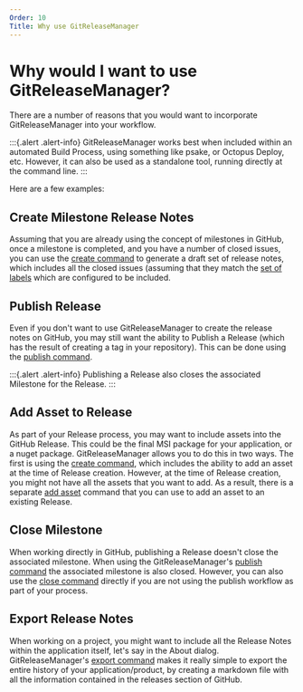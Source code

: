 ```yaml
---
Order: 10
Title: Why use GitReleaseManager
---
```


# Why would I want to use GitReleaseManager?

There are a number of reasons that you would want to incorporate GitReleaseManager into your workflow.

:::{.alert .alert-info}
GitReleaseManager works best when included within an automated Build Process, using something like psake, or Octopus Deploy, etc.  However, it can also be used as a standalone tool, running directly at the command line.
:::

Here are a few examples:

## Create Milestone Release Notes

Assuming that you are already using the concept of milestones in GitHub, once a milestone is completed, and you have a number of closed issues, you can use the [create command](commands/create) to generate a draft set of release notes, which includes all the closed issues (assuming that they match the [set of labels](configuration/include-issues) which are configured to be included.

## Publish Release

Even if you don't want to use GitReleaseManager to create the release notes on GitHub, you may still want the ability to Publish a Release (which has the result of creating a tag in your repository).  This can be done using the [publish command](commands/publish).

:::{.alert .alert-info}
Publishing a Release also closes the associated Milestone for the Release.
:::

## Add Asset to Release

As part of your Release process, you may want to include assets into the GitHub Release.  This could be the final MSI package for your application, or a nuget package.  GitReleaseManager allows you to do this in two ways.  The first is using the [create command](commands/create), which includes the ability to add an asset at the time of Release creation.  However, at the time of Release creation, you might not have all the assets that you want to add.  As a result, there is a separate [add asset](commands/add-assets) command that you can use to add an asset to an existing Release.

## Close Milestone

When working directly in GitHub, publishing a Release doesn't close the associated milestone.  When using the GitReleaseManager's [publish command](commands/publish) the associated milestone is also closed.  However, you can also use the [close command](commands/close) directly if you are not using the publish workflow as part of your process.

## Export Release Notes

When working on a project, you might want to include all the Release Notes within the application itself, let's say in the About dialog.  GitReleaseManager's [export command](commands/export) makes it really simple to export the entire history of your application/product, by creating a markdown file with all the information contained in the releases section of GitHub.
